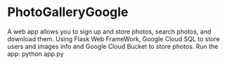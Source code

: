 # PhotoGalleryGoogle
A web app allows you to sign up and store photos, search photos, and download them. Using Flask Web FrameWork, Google Cloud SQL to store users and images info and Google Cloud Bucket to store photos.
Run the app: python app.py